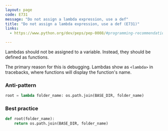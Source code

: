 ```yaml
---
layout: page
code: E731
message: "Do not assign a lambda expression, use a def"
title: "Do not assign a lambda expression, use a def (E731)"
links:
  - https://www.python.org/dev/peps/pep-0008/#programming-recommendations

---
```


Lambdas should not be assigned to a variable. Instead, they should be defined as functions.

The primary reason for this is debugging. Lambdas show as `<lambda>` in tracebacks, where functions will display the function's name.

### Anti-pattern

```python
root = lambda folder_name: os.path.join(BASE_DIR, folder_name)
```

### Best practice

```python
def root(folder_name):
    return os.path.join(BASE_DIR, folder_name)
```
